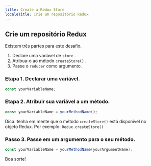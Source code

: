 ```yaml
---
title: Create a Redux Store
localeTitle: Crie um repositório Redux
---
```

## Crie um repositório Redux

Existem três partes para este desafio.

1.  Declare uma variável de `store` .
2.  Atribua-o ao método `createStore()` .
3.  Passe o `reducer` como argumento.

### Etapa 1. Declarar uma variável.

```javascript
const yourVariableName; 
```

### Etapa 2. Atribuir sua variável a um método.

```javascript
const yourVariableName = yourMethodName(); 
```

Dica: tenha em mente que o método `createStore()` está disponível no objeto Redux. Por exemplo: `Redux.createStore()`

### Passo 3. Passe em um argumento para o seu método.

```javascript
const yourVariableName = yourMethodName(yourArgumentName); 
```

Boa sorte!